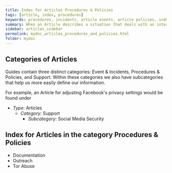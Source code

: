 ```yaml
---
title: Index for Articles Procedures & Policies
tags: [article, index, procedures]
keywords: procedures, incidents, article events, article policies, index procedures, index policies, index articles, index procedures and policies, index of articles, articles procedures and policies, procedure, policy, article categories
summary: When an Article describes a situation that deals with an internal policy or process, it goes here.
sidebar: articles_sidebar
permalink: mydoc_articles_procedures_and_policies.html
folder: mydoc
---
```


## Categories of Articles
Guides contain three distinct categories: Event & Incidents, Procedures & Policies, and Support. Within these categories we also have subcategories that help us more easily define our information.

For example, an Article for adjusting Facebook's privacy settings would be found under

   * *Type:* Articles 
      * *Category:* Support
         * *Subcategory:* Social Media Security 

## Index for Articles in the category Procedures & Policies
   * Documentation
   * Outreach
   * Tor Abuse